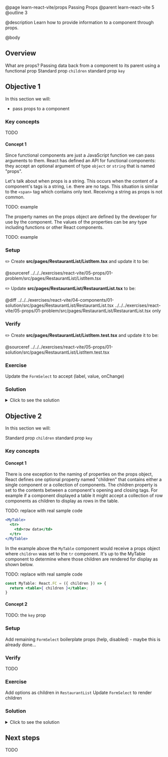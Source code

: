 @page learn-react-vite/props Passing Props
@parent learn-react-vite 5
@outline 3

@description Learn how to provide information to a component through props.

@body

## Overview

What are props?
Passing data back from a component to its parent using a functional prop
Standard prop `children`
standard prop `key`

## Objective 1

In this section we will:

- pass props to a component

### Key concepts

TODO

#### Concept 1

Since functional components are just a JavaScript function we can pass arguments
to them. React has defined an API for functional components: they accept an
optional argument of type `object` or `string` that is named "props".

Let's talk about when props is a string. This occurs when the content of a
component's tags is a string, i.e. there are no tags. This situation is similar
to the `<span>` tag which contains only text. Receiving a string as props is not
common.

TODO: example

The property names on the props object are defined by the developer for use by
the component. The values of the properties can be any type including functions
or other React components.

TODO: example

### Setup

✏️ Create **src/pages/RestaurantList/ListItem.tsx** and update it to be:

@sourceref ../../../exercises/react-vite/05-props/01-problem/src/pages/RestaurantList/ListItem.tsx

✏️ Update **src/pages/RestaurantList/RestaurantList.tsx** to be:

@diff ../../../exercises/react-vite/04-components/01-solution/src/pages/RestaurantList/RestaurantList.tsx ../../../exercises/react-vite/05-props/01-problem/src/pages/RestaurantList/RestaurantList.tsx only

### Verify

✏️ Create **src/pages/RestaurantList/ListItem.test.tsx** and update it to be:

@sourceref ../../../exercises/react-vite/05-props/01-solution/src/pages/RestaurantList/ListItem.test.tsx

### Exercise

Update the `FormSelect` to accept (label, value, onChange)

### Solution

<details>
<summary>Click to see the solution</summary>

✏️ Update **src/pages/RestaurantList/ListItem.tsx** to be:

@diff ../../../exercises/react-vite/05-props/01-problem/src/pages/RestaurantList/ListItem.tsx ../../../exercises/react-vite/05-props/01-solution/src/pages/RestaurantList/ListItem.tsx only

✏️ Update **src/pages/RestaurantList/RestaurantList.tsx** to be:

@diff ../../../exercises/react-vite/05-props/01-problem/src/pages/RestaurantList/RestaurantList.tsx ../../../exercises/react-vite/05-props/01-solution/src/pages/RestaurantList/RestaurantList.tsx only

TODO

</details>

## Objective 2

In this section we will:

Standard prop `children`
standard prop `key`

### Key concepts

#### Concept 1

There is one exception to the naming of properties on the props object, React
defines one optional property named "children" that contains either a single
component or a collection of components. The children property is set to the
contents between a component's opening and closing tags. For example if a
component displayed a table it might accept a collection of row components as
children to display as rows in the table.

TODO: replace with real sample code

```jsx
<MyTable>
  <tr>
    <td>row data</td>
  </tr>
</MyTable>
```

In the example above the `MyTable` component would receive a props object where
`children` was set to the `tr` component. It's up to the MyTable component to
determine where those children are rendered for display as shown below.

TODO: replace with real sample code

```jsx
const MyTable: React.FC = ({ children }) => {
  return <table>{ children }</table>;
}
```

#### Concept 2

TODO: the `key` prop

### Setup

Add remaining `FormSelect` boilerplate props (help, disabled) - maybe this is already done...

### Verify

TODO

### Exercise

Add options as children in `RestaurantList`
Update `FormSelect` to render children

### Solution

<details>
<summary>Click to see the solution</summary>

TODO

</details>

## Next steps

TODO
